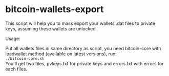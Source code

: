 # bitcoin-wallets-export

This script will help you to mass export your wallets .dat files to private keys, assuming these wallets are unlocked  
  
Usage:  
  
Put all wallets files in same directory as script, you need bitcoin-core with loadwallet method (available on latest versions), run:  
`./bitcoin-core.sh`  
You'll get two files, pvkeys.txt for private keys and errors.txt with errors for each files.
